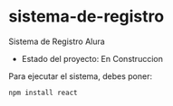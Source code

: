 # sistema-de-registro
Sistema de Registro Alura
- Estado del proyecto: En Construccion

Para ejecutar el sistema, debes poner:

```npm install react```
